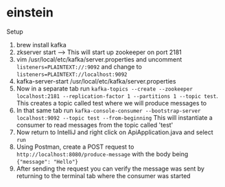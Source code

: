 # einstein

Setup
1. brew install kafka
2. zkserver start --> This will start up zookeeper on port 2181
3. vim /usr/local/etc/kafka/server.properties and uncomment `listeners=PLAINTEXT://:9092`
and change to `listeners=PLAINTEXT://localhost:9092`
4. kafka-server-start /usr/local/etc/kafka/server.properties
5. Now in a separate tab run `kafka-topics --create --zookeeper localhost:2181 --replication-factor 1 --partitions 1 --topic test`.
This creates a topic called test where we will produce messages to
6. In that same tab run `kafka-console-consumer --bootstrap-server localhost:9092 --topic test --from-beginning`
This will instantiate a consumer to read messages from the topic
called 'test'
7. Now return to IntelliJ and right click on ApiApplication.java and select `run`
8. Using Postman, create a POST request to `http://localhost:8080/produce-message` with
the body being `{"message": "Hello"}`
9. After sending the request you can verify the message was sent by
returning to the terminal tab where the consumer was started